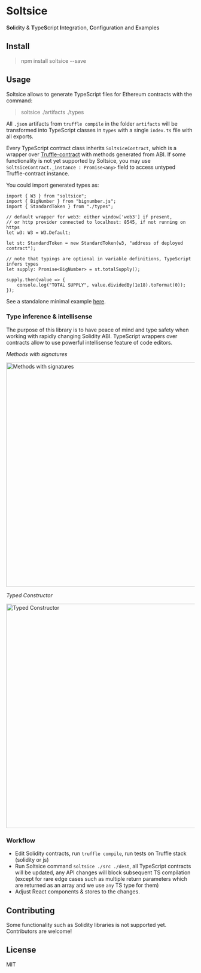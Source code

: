 # Soltsice

**Sol**idity & **T**ype**S**cript **I**ntegration, **C**onfiguration and **E**xamples

## Install

> npm install soltsice --save

## Usage

Soltsice allows to generate TypeScript files for Ethereum contracts with the command:

> soltsice ./artifacts ./types

All `.json` artifacts from `truffle compile` in the folder `artifacts` will be transformed into TypeScript classes in 
`types` with a single `index.ts` file with all exports.

Every TypeScript contract class inherits `SoltsiceContract`, which is a wrapper over [Truffle-contract](https://github.com/trufflesuite/truffle-contract) with methods generated from ABI.
If some functionality is not yet supported by Soltsice, you may use `SoltsiceContract._instance : Promise<any>` field to access untyped Truffle-contract instance.

You could import generated types as:

```
import { W3 } from "soltsice";
import { BigNumber } from "bignumber.js";
import { StandardToken } from "./types";

// default wrapper for web3: either window['web3'] if present,
// or http provider connected to localhost: 8545, if not running on https 
let w3: W3 = W3.Default;

let st: StandardToken = new StandardToken(w3, "address of deployed contract");

// note that typings are optional in variable definitions, TypeScript infers types
let supply: Promise<BigNumber> = st.totalSupply();

supply.then(value => {
    console.log("TOTAL SUPPLY", value.dividedBy(1e18).toFormat(0));
});

```

See a standalone minimal example [here](https://github.com/buybackoff/SoltsiceExample).

### Type inference & intellisense

The purpose of this library is to have peace of mind and type safety when working with rapidly changing Solidity ABI.
TypeScript wrappers over contracts allow to use powerful intellisense feature of code editors.

*Methods with signatures*

<img src="https://raw.githubusercontent.com/dbrainio/Soltsice/master/doc/methods.png" alt="Methods with signatures" width="600" />

*Typed Constructor*

<img src="https://raw.githubusercontent.com/dbrainio/Soltsice/master/doc/constructor.png" alt="Typed Constructor" width="600" />

### Workflow

* Edit Solidity contracts, run `truffle compile`, run tests on Truffle stack (solidity or js)
* Run Soltsice command `soltsice ./src ./dest`, all TypeScript contracts will be updated, any API changes will block subsequent TS compilation
  (except for rare edge cases such as multiple return parameters which are returned as an array and we use `any` TS type for them)
* Adjust React components & stores to the changes.

## Contributing

Some functionality such as Solidity libraries is not supported yet. Contributors are welcome!

## License

MIT
